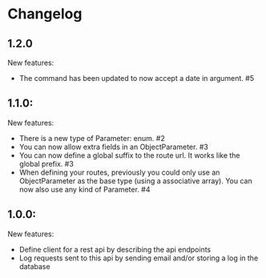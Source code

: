 # Changelog

## 1.2.0

New features:
  * The command has been updated to now accept a date in argument. #5

## 1.1.0:

New features:
  * There is a new type of Parameter: enum. #2
  * You can now allow extra fields in an ObjectParameter. #3
  * You can now define a global suffix to the route url. It works like the global prefix. #3
  * When defining your routes, previously you could only use an ObjectParameter as the base type (using a associative array). You can now also use any kind of Parameter. #4

## 1.0.0:

New features:
  * Define client for a rest api by describing the api endpoints
  * Log requests sent to this api by sending email and/or storing a log in the database
